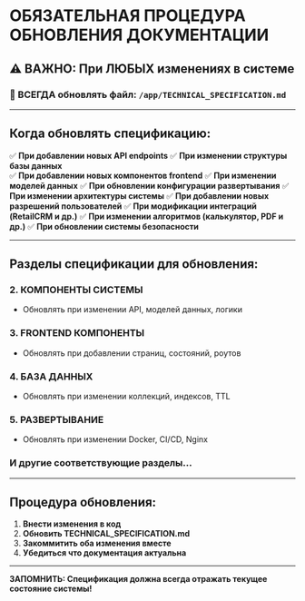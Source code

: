 # ОБЯЗАТЕЛЬНАЯ ПРОЦЕДУРА ОБНОВЛЕНИЯ ДОКУМЕНТАЦИИ

## ⚠️ ВАЖНО: При ЛЮБЫХ изменениях в системе

### 📝 ВСЕГДА обновлять файл: `/app/TECHNICAL_SPECIFICATION.md`

---

## Когда обновлять спецификацию:

✅ **При добавлении новых API endpoints**
✅ **При изменении структуры базы данных**  
✅ **При добавлении новых компонентов frontend**
✅ **При изменении моделей данных**
✅ **При обновлении конфигурации развертывания**
✅ **При изменении архитектуры системы**
✅ **При добавлении новых разрешений пользователей**
✅ **При модификации интеграций (RetailCRM и др.)**
✅ **При изменении алгоритмов (калькулятор, PDF и др.)**
✅ **При обновлении системы безопасности**

---

## Разделы спецификации для обновления:

### 2. КОМПОНЕНТЫ СИСТЕМЫ
- Обновлять при изменении API, моделей данных, логики

### 3. FRONTEND КОМПОНЕНТЫ  
- Обновлять при добавлении страниц, состояний, роутов

### 4. БАЗА ДАННЫХ
- Обновлять при изменении коллекций, индексов, TTL

### 5. РАЗВЕРТЫВАНИЕ
- Обновлять при изменении Docker, CI/CD, Nginx

### И другие соответствующие разделы...

---

## Процедура обновления:

1. **Внести изменения в код**
2. **Обновить TECHNICAL_SPECIFICATION.md**
3. **Закоммитить оба изменения вместе**
4. **Убедиться что документация актуальна**

---

**ЗАПОМНИТЬ: Спецификация должна всегда отражать текущее состояние системы!**